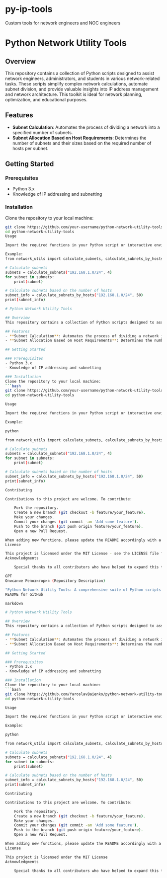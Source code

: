 # py-ip-tools
Custom tools for network engineers and NOC engineers  
# Python Network Utility Tools

## Overview
This repository contains a collection of Python scripts designed to assist network engineers, administrators, and students in various network-related tasks. These scripts simplify complex network calculations, automate subnet division, and provide valuable insights into IP address management and network architecture. This toolkit is ideal for network planning, optimization, and educational purposes.

## Features
- **Subnet Calculation**: Automates the process of dividing a network into a specified number of subnets.
- **Subnet Allocation Based on Host Requirements**: Determines the number of subnets and their sizes based on the required number of hosts per subnet.

## Getting Started

### Prerequisites
- Python 3.x
- Knowledge of IP addressing and subnetting

### Installation
Clone the repository to your local machine:
```bash
git clone https://github.com/your-username/python-network-utility-tools.git
cd python-network-utility-tools
Usage

Import the required functions in your Python script or interactive environment.

Example:
from network_utils import calculate_subnets, calculate_subnets_by_hosts

# Calculate subnets
subnets = calculate_subnets("192.168.1.0/24", 4)
for subnet in subnets:
    print(subnet)

# Calculate subnets based on the number of hosts
subnet_info = calculate_subnets_by_hosts("192.168.1.0/24", 50)
print(subnet_info)

# Python Network Utility Tools

## Overview
This repository contains a collection of Python scripts designed to assist network engineers, administrators, and students in various network-related tasks. These scripts simplify complex network calculations, automate subnet division, and provide valuable insights into IP address management and network architecture. This toolkit is ideal for network planning, optimization, and educational purposes.

## Features
- **Subnet Calculation**: Automates the process of dividing a network into a specified number of subnets.
- **Subnet Allocation Based on Host Requirements**: Determines the number of subnets and their sizes based on the required number of hosts per subnet.

## Getting Started

### Prerequisites
- Python 3.x
- Knowledge of IP addressing and subnetting

### Installation
Clone the repository to your local machine:
```bash
git clone https://github.com/your-username/python-network-utility-tools.git
cd python-network-utility-tools

Usage

Import the required functions in your Python script or interactive environment.

Example:

python

from network_utils import calculate_subnets, calculate_subnets_by_hosts

# Calculate subnets
subnets = calculate_subnets("192.168.1.0/24", 4)
for subnet in subnets:
    print(subnet)

# Calculate subnets based on the number of hosts
subnet_info = calculate_subnets_by_hosts("192.168.1.0/24", 50)
print(subnet_info)

Contributing

Contributions to this project are welcome. To contribute:

    Fork the repository.
    Create a new branch (git checkout -b feature/your_feature).
    Make your changes.
    Commit your changes (git commit -am 'Add some feature').
    Push to the branch (git push origin feature/your_feature).
    Open a new Pull Request.

When adding new functions, please update the README accordingly with a new section under 'Features'.
License

This project is licensed under the MIT License - see the LICENSE file for details.
Acknowledgments

    Special thanks to all contributors who have helped to expand this toolkit.

GPT
Описание Репозитория (Repository Description)

"Python Network Utility Tools: A comprehensive suite of Python scripts designed for network engineers to automate and simplify subnet calculations, IP address management, and network analysis."
README for GitHub

markdown

# Python Network Utility Tools

## Overview
This repository contains a collection of Python scripts designed to assist network engineers, administrators, and students in various network-related tasks. These scripts simplify complex network calculations, automate subnet division, and provide valuable insights into IP address management and network architecture. This toolkit is ideal for network planning, optimization, and educational purposes.

## Features
- **Subnet Calculation**: Automates the process of dividing a network into a specified number of subnets.
- **Subnet Allocation Based on Host Requirements**: Determines the number of subnets and their sizes based on the required number of hosts per subnet.

## Getting Started

### Prerequisites
- Python 3.x
- Knowledge of IP addressing and subnetting

### Installation
Clone the repository to your local machine:
```bash
git clone https://github.com/YaroslavBaienko/python-network-utility-tools.git
cd python-network-utility-tools

Usage

Import the required functions in your Python script or interactive environment.

Example:

python

from network_utils import calculate_subnets, calculate_subnets_by_hosts

# Calculate subnets
subnets = calculate_subnets("192.168.1.0/24", 4)
for subnet in subnets:
    print(subnet)

# Calculate subnets based on the number of hosts
subnet_info = calculate_subnets_by_hosts("192.168.1.0/24", 50)
print(subnet_info)

Contributing

Contributions to this project are welcome. To contribute:

    Fork the repository.
    Create a new branch (git checkout -b feature/your_feature).
    Make your changes.
    Commit your changes (git commit -am 'Add some feature').
    Push to the branch (git push origin feature/your_feature).
    Open a new Pull Request.

When adding new functions, please update the README accordingly with a new section under 'Features'.
License

This project is licensed under the MIT License
Acknowledgments

    Special thanks to all contributors who have helped to expand this toolkit.

